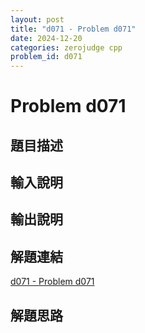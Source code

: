 ```yaml
---
layout: post
title: "d071 - Problem d071"
date: 2024-12-20
categories: zerojudge cpp
problem_id: d071
---
```


# Problem d071

## 題目描述



## 輸入說明



## 輸出說明



## 解題連結

[d071 - Problem d071](https://zerojudge.tw/ShowProblem?problemid=d071)

## 解題思路

